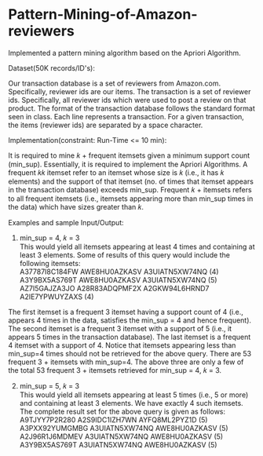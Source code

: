 # Pattern-Mining-of-Amazon-reviewers
Implemented a pattern mining algorithm based on the Apriori Algorithm.

Dataset(50K records/ID's):

Our transaction database is a set of reviewers from Amazon.com. Specifically, reviewer ids are our items. The transaction is a set
of reviewer ids. Specifically, all reviewer ids which were used to post a review on that product. The format of the transaction
database follows the standard format seen in class. Each line represents a transaction. For a given transaction, the items (reviewer
ids) are separated by a space character.

Implementation(constraint: Run-Time <= 10 min):

It is required to mine 𝑘 + frequent itemsets given a minimum support count (min_sup). Essentially, it is required to
implement the Apriori Algorithms. A frequent 𝑘𝑘 itemset refer to an itemset whose size is 𝑘 (i.e., it has 𝑘 elements) and the support of that itemset (no. of times that itemset appears in the transaction database) exceeds min_sup. Frequent 𝑘 + itemsets refers to all frequent itemsets (i.e., itemsets appearing more than min_sup times in the data) which have sizes greater than 𝑘.

Examples and sample Input/Output:

 1. min_sup = 4, 𝑘 = 3                                                                                                                   
    This would yield all itemsets appearing at least 4 times and containing at least 3 elements. Some of results of this query would
    include the following itemsets:                                                                                                     
                                    A37787I8C184FW AWE8HU0AZKASV A3UIATN5XW74NQ (4)                                                     
                                    A3Y9BX5AS769T AWE8HU0AZKASV A3UIATN5XW74NQ (5)                                                       
                                    AZ7I5GAJZA3JO A28R83ADQPMF2X A2GKW94L6HRND7 A2IE7YPWUYZAXS (4)                                       
 
 The first itemset is a frequent 3 itemset having a support count of 4 (i.e., appears 4 times in the data, satisfies the min_sup = 4
 and hence frequent). The second itemset is a frequent 3 itemset with a support of 5 (i.e., it appears 5 times in the transaction
 database). The last itemset is a frequent 4 itemset with a support of 4. Notice that itemsets appearing less than min_sup=4 times 
 should not be retrieved for the above query. There are 53 frequent 3 + itemsets with min_sup=4. The above three are only a few of
 the total 53 frequent 3 + itemsets retrieved for min_sup = 4, 𝑘 = 3.
 
 2. min_sup = 5, 𝑘 = 3                                                                                                         
    This would yield all itemsets appearing at least 5 times (i.e., 5 or more) and containing at least 3 elements. We have exactly 4    such itemsets. The complete result set for the above query is given as follows:                                                         
                                    A9TJYY7P2R280 A2S9IDC1IZH7WN AYFQ8ML2PYZ1D (5)                                                      
                                    A3PXX92YUMGMBG A3UIATN5XW74NQ AWE8HU0AZKASV (5)                                                     
                                    A2J96R1J6MDMEV A3UIATN5XW74NQ AWE8HU0AZKASV (5)                                                     
                                    A3Y9BX5AS769T A3UIATN5XW74NQ AWE8HU0AZKASV (5)
